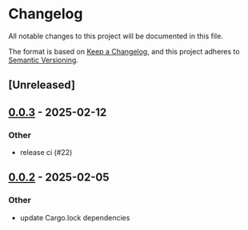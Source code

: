 # Changelog

All notable changes to this project will be documented in this file.

The format is based on [Keep a Changelog](https://keepachangelog.com/en/1.0.0/),
and this project adheres to [Semantic Versioning](https://semver.org/spec/v2.0.0.html).

## [Unreleased]

## [0.0.3](https://github.com/suxin2017/lynx/compare/v0.0.2...v0.0.3) - 2025-02-12

### Other

- release ci (#22)

## [0.0.2](https://github.com/suxin2017/lynx/compare/lynx-cli-v0.0.1...lynx-cli-v0.0.2) - 2025-02-05

### Other

- update Cargo.lock dependencies
